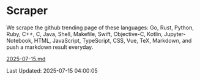 # Scraper

We scrape the github trending page of these languages: Go, Rust, Python, Ruby, C++, C, Java, Shell, Makefile, Swift, Objective-C, Kotlin, Jupyter-Notebook, HTML, JavaScript, TypeScript, CSS, Vue, TeX, Markdown, and push a markdown result everyday.

[2025-07-15.md](https://github.com/yangwenmai/github-trending-backup/blob/master/2025-07-15.md)

Last Updated: 2025-07-15 04:00:05